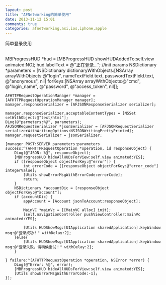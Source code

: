 ```yaml
---
layout: post
title: "AFNetworking的简单使用"
date: 2013-11-12 15:01
comments: true
categories: afnetworking,asi,ios,iphone,apple 
---
```

<p>简单登录使用</p><br>
    MBProgressHUD *hud = [MBProgressHUD showHUDAddedTo:self.view animated:NO];
    hud.labelText = @"正在登录...";
    //init params
    NSDictionary *parameters = [NSDictionary dictionaryWithObjects:[NSArray arrayWithObjects:@"login", nameTextField.text, passwordTextField.text, @"anonymous", nil] forKeys:[NSArray arrayWithObjects:@"cmd", @"login_name", @"password", @"access_token", nil]];
    
    AFHTTPRequestOperationManager *manager = [AFHTTPRequestOperationManager manager];
    manager.responseSerializer = [AFJSONResponseSerializer serializer];
    
    manager.responseSerializer.acceptableContentTypes = [NSSet setWithObject:@"text/html"];
    DLog(@"parmeters:%@", parameters);
    AFJSONRequestSerializer *jsonSerializer = [AFJSONRequestSerializer serializerWithWritingOptions:NSJSONWritingPrettyPrinted];
    manager.requestSerializer = jsonSerializer;
    
    [manager POST:SERVER parameters:parameters success:^(AFHTTPRequestOperation *operation, id responseObject) {
        DLog(@"JSON: %@", responseObject);
        [MBProgressHUD hideAllHUDsForView:self.view animated:YES];
        if ([responseObject objectForKey:@"error"]) {
            int errorCode = [[responseObject objectForKey:@"error_code"] integerValue];
            [Utils showErrorMsgWithErrorCode:errorCode];
            return;
        }
        NSDictionary *accountDic = [responseObject objectForKey:@"account"];
        if (accountDic) {
            appAccount = [Account jsonToAccount:responseObject];

            MainVC *mainVc = [[MainVC alloc] init];
            [self.navigationController pushViewController:mainVc animated:YES];
            
            [Utils HUDShowMsg:[UIApplication sharedApplication].keyWindow msg:@"登录成功！" withDelay:2];
        }else{
            [Utils HUDShowMsg:[UIApplication sharedApplication].keyWindow msg:@"登录失败，请稍候重试！" withDelay:2];
        }
        
    } failure:^(AFHTTPRequestOperation *operation, NSError *error) {
        DLog(@"Error: %@", error);
        [MBProgressHUD hideAllHUDsForView:self.view animated:YES];
        [Utils showErrorMsgWithErrorCode:-1];
    }];

